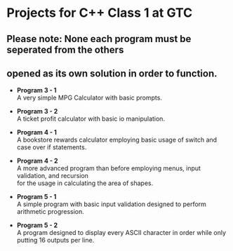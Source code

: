 # Projects for C++ Class 1 at GTC
## Please note: None each program must be seperated from the others  
## opened as its own solution in order to function.

- **Program 3 - 1**  
A very simple MPG Calculator with basic prompts.

- **Program 3 - 2**  
A ticket profit calculator with basic io manipulation.

- **Program 4 - 1**  
A bookstore rewards calculator employing basic usage of switch and case over if statements.

- **Program 4 - 2**  
A more advanced program than before employing menus, input validation, and recursion  
for the usage in calculating the area of shapes.

- **Program 5 - 1**   
A simple program with basic input validation designed to perform arithmetic progression.

- **Program 5 - 2**  
A program designed to display every ASCII character in order while only putting 16 outputs per line.